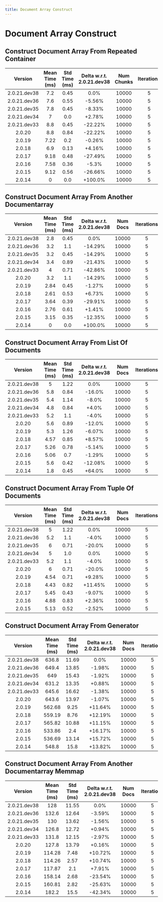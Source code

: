```yaml
---
title: Document Array Construct
---
```

# Document Array Construct

## Construct Document Array From Repeated Container

| Version | Mean Time (ms) | Std Time (ms) | Delta w.r.t. 2.0.21.dev38 | Num Chunks | Iterations |
| :---: | :---: | :---: | :---: | :---: | :---: |
| 2.0.21.dev38 | 7.2 | 0.45 | 0.0% | 10000 | 5 |
| 2.0.21.dev36 | 7.6 | 0.55 | -5.56% | 10000 | 5 |
| 2.0.21.dev35 | 7.8 | 0.45 | -8.33% | 10000 | 5 |
| 2.0.21.dev34 | 7 | 0.0 | +2.78% | 10000 | 5 |
| 2.0.21.dev33 | 8.8 | 0.45 | -22.22% | 10000 | 5 |
| 2.0.20 | 8.8 | 0.84 | -22.22% | 10000 | 5 |
| 2.0.19 | 7.22 | 0.2 | -0.26% | 10000 | 5 |
| 2.0.18 | 6.9 | 0.13 | +4.16% | 10000 | 5 |
| 2.0.17 | 9.18 | 0.48 | -27.49% | 10000 | 5 |
| 2.0.16 | 7.58 | 0.36 | -5.3% | 10000 | 5 |
| 2.0.15 | 9.12 | 0.56 | -26.66% | 10000 | 5 |
| 2.0.14 | 0 | 0.0 | +100.0% | 10000 | 5 |
## Construct Document Array From Another Documentarray

| Version | Mean Time (ms) | Std Time (ms) | Delta w.r.t. 2.0.21.dev38 | Num Docs | Iterations |
| :---: | :---: | :---: | :---: | :---: | :---: |
| 2.0.21.dev38 | 2.8 | 0.45 | 0.0% | 10000 | 5 |
| 2.0.21.dev36 | 3.2 | 1.1 | -14.29% | 10000 | 5 |
| 2.0.21.dev35 | 3.2 | 0.45 | -14.29% | 10000 | 5 |
| 2.0.21.dev34 | 3.4 | 0.89 | -21.43% | 10000 | 5 |
| 2.0.21.dev33 | 4 | 0.71 | -42.86% | 10000 | 5 |
| 2.0.20 | 3.2 | 1.1 | -14.29% | 10000 | 5 |
| 2.0.19 | 2.84 | 0.45 | -1.27% | 10000 | 5 |
| 2.0.18 | 2.61 | 0.53 | +6.73% | 10000 | 5 |
| 2.0.17 | 3.64 | 0.39 | -29.91% | 10000 | 5 |
| 2.0.16 | 2.76 | 0.61 | +1.41% | 10000 | 5 |
| 2.0.15 | 3.15 | 0.35 | -12.35% | 10000 | 5 |
| 2.0.14 | 0 | 0.0 | +100.0% | 10000 | 5 |
## Construct Document Array From List Of Documents

| Version | Mean Time (ms) | Std Time (ms) | Delta w.r.t. 2.0.21.dev38 | Num Docs | Iterations |
| :---: | :---: | :---: | :---: | :---: | :---: |
| 2.0.21.dev38 | 5 | 1.22 | 0.0% | 10000 | 5 |
| 2.0.21.dev36 | 5.8 | 0.84 | -16.0% | 10000 | 5 |
| 2.0.21.dev35 | 5.4 | 1.14 | -8.0% | 10000 | 5 |
| 2.0.21.dev34 | 4.8 | 0.84 | +4.0% | 10000 | 5 |
| 2.0.21.dev33 | 5.2 | 1.1 | -4.0% | 10000 | 5 |
| 2.0.20 | 5.6 | 0.89 | -12.0% | 10000 | 5 |
| 2.0.19 | 5.3 | 1.26 | -6.07% | 10000 | 5 |
| 2.0.18 | 4.57 | 0.85 | +8.57% | 10000 | 5 |
| 2.0.17 | 5.26 | 0.78 | -5.14% | 10000 | 5 |
| 2.0.16 | 5.06 | 0.7 | -1.29% | 10000 | 5 |
| 2.0.15 | 5.6 | 0.42 | -12.08% | 10000 | 5 |
| 2.0.14 | 1.8 | 0.45 | +64.0% | 10000 | 5 |
## Construct Document Array From Tuple Of Documents

| Version | Mean Time (ms) | Std Time (ms) | Delta w.r.t. 2.0.21.dev38 | Num Docs | Iterations |
| :---: | :---: | :---: | :---: | :---: | :---: |
| 2.0.21.dev38 | 5 | 1.22 | 0.0% | 10000 | 5 |
| 2.0.21.dev36 | 5.2 | 1.1 | -4.0% | 10000 | 5 |
| 2.0.21.dev35 | 6 | 0.71 | -20.0% | 10000 | 5 |
| 2.0.21.dev34 | 5 | 1.0 | 0.0% | 10000 | 5 |
| 2.0.21.dev33 | 5.2 | 1.1 | -4.0% | 10000 | 5 |
| 2.0.20 | 6 | 0.71 | -20.0% | 10000 | 5 |
| 2.0.19 | 4.54 | 0.71 | +9.28% | 10000 | 5 |
| 2.0.18 | 4.43 | 0.82 | +11.45% | 10000 | 5 |
| 2.0.17 | 5.45 | 0.43 | -9.07% | 10000 | 5 |
| 2.0.16 | 4.88 | 0.83 | +2.36% | 10000 | 5 |
| 2.0.15 | 5.13 | 0.52 | -2.52% | 10000 | 5 |
## Construct Document Array From Generator

| Version | Mean Time (ms) | Std Time (ms) | Delta w.r.t. 2.0.21.dev38 | Num Docs | Iterations |
| :---: | :---: | :---: | :---: | :---: | :---: |
| 2.0.21.dev38 | 636.8 | 11.69 | 0.0% | 10000 | 5 |
| 2.0.21.dev36 | 649.4 | 13.85 | -1.98% | 10000 | 5 |
| 2.0.21.dev35 | 649 | 15.43 | -1.92% | 10000 | 5 |
| 2.0.21.dev34 | 631.2 | 13.35 | +0.88% | 10000 | 5 |
| 2.0.21.dev33 | 645.6 | 16.62 | -1.38% | 10000 | 5 |
| 2.0.20 | 643.6 | 13.97 | -1.07% | 10000 | 5 |
| 2.0.19 | 562.68 | 9.25 | +11.64% | 10000 | 5 |
| 2.0.18 | 559.19 | 8.76 | +12.19% | 10000 | 5 |
| 2.0.17 | 565.82 | 10.88 | +11.15% | 10000 | 5 |
| 2.0.16 | 533.86 | 2.4 | +16.17% | 10000 | 5 |
| 2.0.15 | 536.69 | 13.14 | +15.72% | 10000 | 5 |
| 2.0.14 | 548.8 | 15.8 | +13.82% | 10000 | 5 |
## Construct Document Array From Another Documentarray Memmap

| Version | Mean Time (ms) | Std Time (ms) | Delta w.r.t. 2.0.21.dev38 | Num Docs | Iterations |
| :---: | :---: | :---: | :---: | :---: | :---: |
| 2.0.21.dev38 | 128 | 11.55 | 0.0% | 10000 | 5 |
| 2.0.21.dev36 | 132.6 | 12.64 | -3.59% | 10000 | 5 |
| 2.0.21.dev35 | 130 | 13.62 | -1.56% | 10000 | 5 |
| 2.0.21.dev34 | 126.8 | 12.72 | +0.94% | 10000 | 5 |
| 2.0.21.dev33 | 131.8 | 12.15 | -2.97% | 10000 | 5 |
| 2.0.20 | 127.8 | 13.79 | +0.16% | 10000 | 5 |
| 2.0.19 | 114.28 | 7.48 | +10.72% | 10000 | 5 |
| 2.0.18 | 114.26 | 2.57 | +10.74% | 10000 | 5 |
| 2.0.17 | 117.87 | 2.1 | +7.91% | 10000 | 5 |
| 2.0.16 | 158.14 | 2.68 | -23.54% | 10000 | 5 |
| 2.0.15 | 160.81 | 2.82 | -25.63% | 10000 | 5 |
| 2.0.14 | 182.2 | 15.5 | -42.34% | 10000 | 5 |
